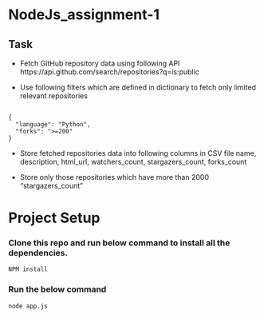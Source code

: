 # NodeJs_assignment-1
<h2>Task</h2>
<ul><li>Fetch GitHub repository data using following API
https://api.github.com/search/repositories?q=is:public</li></ul>
<ul><li>Use following filters which are defined in dictionary to fetch only limited relevant
repositories</li></ul>
<code>
{ 
  "language": "Python",
  "forks": ">=200"
}
</code>
<ul><li>Store fetched repositories data into following columns in CSV file
name, description, html_url, watchers_count, stargazers_count, forks_count</li></ul>
<ul><li>Store only those repositories which have more than 2000 “stargazers_count”</li></ul>

# Project Setup
<h3>Clone this repo and run below command to install all the dependencies.</h3>
<code>NPM install</code>
<h3>Run the below command </h3>
<code>node app.js</code>
